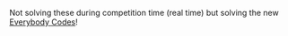 Not solving these during competition time (real time) but solving the new [Everybody Codes](https://everybody.codes/)! 